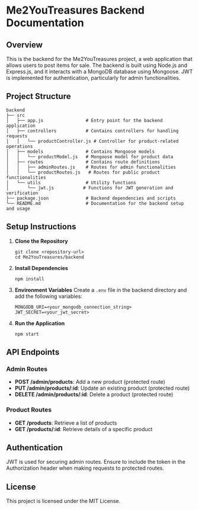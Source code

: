 # Me2YouTreasures Backend Documentation

## Overview
This is the backend for the Me2YouTreasures project, a web application that allows users to post items for sale. The backend is built using Node.js and Express.js, and it interacts with a MongoDB database using Mongoose. JWT is implemented for authentication, particularly for admin functionalities.

## Project Structure
```
backend
├── src
│   ├── app.js                # Entry point for the backend application
│   ├── controllers           # Contains controllers for handling requests
│   │   └── productController.js # Controller for product-related operations
│   ├── models                # Contains Mongoose models
│   │   └── productModel.js   # Mongoose model for product data
│   ├── routes                # Contains route definitions
│   │   ├── adminRoutes.js    # Routes for admin functionalities
│   │   └── productRoutes.js   # Routes for public product functionalities
│   └── utils                 # Utility functions
│       └── jwt.js           # Functions for JWT generation and verification
├── package.json              # Backend dependencies and scripts
└── README.md                 # Documentation for the backend setup and usage
```

## Setup Instructions

1. **Clone the Repository**
   ```
   git clone <repository-url>
   cd Me2YouTreasures/backend
   ```

2. **Install Dependencies**
   ```
   npm install
   ```

3. **Environment Variables**
   Create a `.env` file in the backend directory and add the following variables:
   ```
   MONGODB_URI=<your_mongodb_connection_string>
   JWT_SECRET=<your_jwt_secret>
   ```

4. **Run the Application**
   ```
   npm start
   ```

## API Endpoints

### Admin Routes
- **POST /admin/products**: Add a new product (protected route)
- **PUT /admin/products/:id**: Update an existing product (protected route)
- **DELETE /admin/products/:id**: Delete a product (protected route)

### Product Routes
- **GET /products**: Retrieve a list of products
- **GET /products/:id**: Retrieve details of a specific product

## Authentication
JWT is used for securing admin routes. Ensure to include the token in the Authorization header when making requests to protected routes.

## License
This project is licensed under the MIT License.